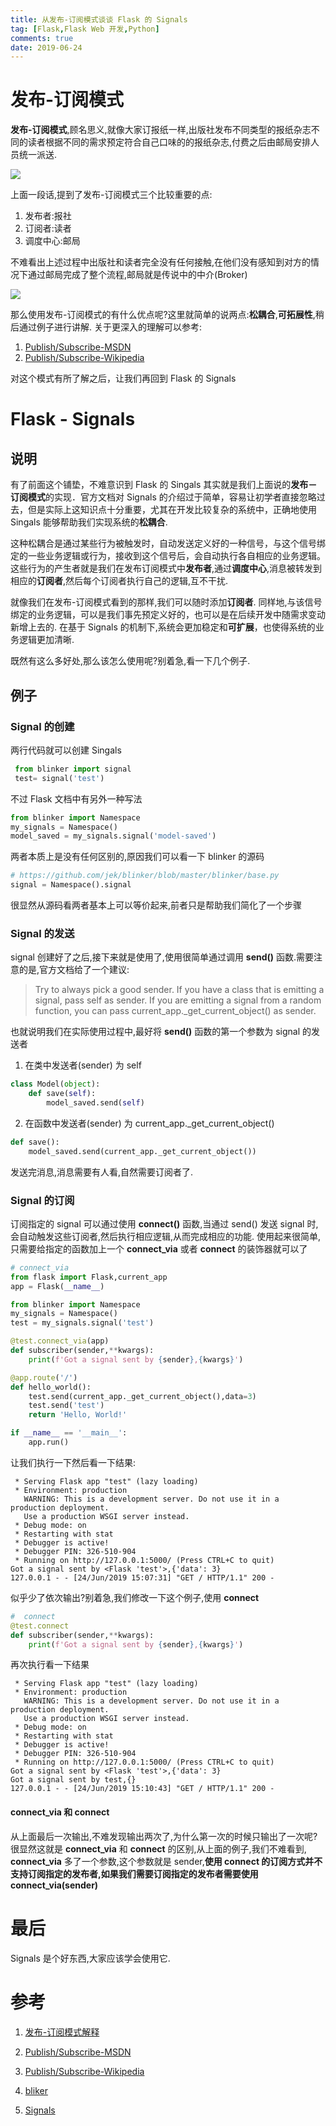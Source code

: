 ```yaml
---
title: 从发布-订阅模式谈谈 Flask 的 Signals
tag: [Flask,Flask Web 开发,Python]
comments: true
date: 2019-06-24
---
```


# 发布-订阅模式

**发布-订阅模式**,顾名思义,就像大家订报纸一样,出版社发布不同类型的报纸杂志不同的读者根据不同的需求预定符合自己口味的的报纸杂志,付费之后由邮局安排人员统一派送. 

![](http://ww1.sinaimg.cn/large/006wYWbGly1g4cgqcjzuvj30e102c3yp.jpg)

上面一段话,提到了发布-订阅模式三个比较重要的点:

1.  发布者:报社
2.  订阅者:读者
3.  调度中心:邮局

不难看出上述过程中出版社和读者完全没有任何接触,在他们没有感知到对方的情况下通过邮局完成了整个流程,邮局就是传说中的中介(Broker)

![](http://ww1.sinaimg.cn/large/006wYWbGly1g4cgqtera9j30ci07ewer.jpg)

那么使用发布-订阅模式的有什么优点呢?这里就简单的说两点:**松耦合**,**可拓展性**,稍后通过例子进行讲解. 关于更深入的理解可以参考:

1.  [Publish/Subscribe-MSDN](https://docs.microsoft.com/en-us/previous-versions/msp-n-p/ff649664(v=pandp.10))
2.  [Publish/Subscribe-Wikipedia](https://en.wikipedia.org/wiki/Publish%E2%80%93subscribe_pattern#Message_filtering)

对这个模式有所了解之后，让我们再回到 Flask 的 Signals

# Flask - Signals

## 说明

有了前面这个铺垫，不难意识到 Flask 的 Singals 其实就是我们上面说的**发布－订阅模式**的实现．官方文档对 Signals 的介绍过于简单，容易让初学者直接忽略过去，但是实际上这知识点十分重要，尤其在开发比较复杂的系统中，正确地使用 Singals 能够帮助我们实现系统的**松耦合**.

这种松耦合是通过某些行为被触发时，自动发送定义好的一种信号，与这个信号绑定的一些业务逻辑或行为，接收到这个信号后，会自动执行各自相应的业务逻辑。这些行为的产生者就是我们在发布订阅模式中**发布者**,通过**调度中心**,消息被转发到相应的**订阅者**,然后每个订阅者执行自己的逻辑,互不干扰.

就像我们在发布-订阅模式看到的那样,我们可以随时添加**订阅者**. 同样地,与该信号绑定的业务逻辑，可以是我们事先预定义好的，也可以是在后续开发中随需求变动新增上去的. 在基于 Signals 的机制下,系统会更加稳定和**可扩展**，也使得系统的业务逻辑更加清晰.

既然有这么多好处,那么该怎么使用呢?别着急,看一下几个例子.

## 例子

### Signal 的创建

两行代码就可以创建 Singals

```python
 from blinker import signal
 test= signal('test')
```

不过 Flask 文档中有另外一种写法

```python
from blinker import Namespace
my_signals = Namespace()
model_saved = my_signals.signal('model-saved')
```

两者本质上是没有任何区别的,原因我们可以看一下 blinker 的源码

```python
# https://github.com/jek/blinker/blob/master/blinker/base.py
signal = Namespace().signal
```

很显然从源码看两者基本上可以等价起来,前者只是帮助我们简化了一个步骤

### Signal 的发送

signal 创建好了之后,接下来就是使用了,使用很简单通过调用 **send()** 函数.需要注意的是,官方文档给了一个建议:

>Try to always pick a good sender. If you have a class that is emitting a signal, pass self as sender. If you are emitting a signal from a random function, you can pass current_app._get_current_object() as sender.

也就说明我们在实际使用过程中,最好将 **send()** 函数的第一个参数为 signal 的发送者

1. 在类中发送者(sender) 为 self

```python
class Model(object):
    def save(self):
        model_saved.send(self)
```

2. 在函数中发送者(sender) 为 current_app._get_current_object()

```python
def save():
    model_saved.send(current_app._get_current_object())
```

发送完消息,消息需要有人看,自然需要订阅者了.

### Signal 的订阅

订阅指定的 signal 可以通过使用 **connect()** 函数,当通过 send() 发送 signal 时,会自动触发这些订阅者,然后执行相应逻辑,从而完成相应的功能. 使用起来很简单,只需要给指定的函数加上一个 **connect_via** 或者 **connect** 的装饰器就可以了 

```python
# connect_via
from flask import Flask,current_app
app = Flask(__name__)

from blinker import Namespace
my_signals = Namespace()
test = my_signals.signal('test')

@test.connect_via(app)
def subscriber(sender,**kwargs):
    print(f'Got a signal sent by {sender},{kwargs}')

@app.route('/')
def hello_world():
    test.send(current_app._get_current_object(),data=3)
    test.send('test')
    return 'Hello, World!'

if __name__ == '__main__':
    app.run()
```

让我们执行一下然后看一下结果:

```
 * Serving Flask app "test" (lazy loading)
 * Environment: production
   WARNING: This is a development server. Do not use it in a production deployment.
   Use a production WSGI server instead.
 * Debug mode: on
 * Restarting with stat
 * Debugger is active!
 * Debugger PIN: 326-510-904
 * Running on http://127.0.0.1:5000/ (Press CTRL+C to quit)
Got a signal sent by <Flask 'test'>,{'data': 3}
127.0.0.1 - - [24/Jun/2019 15:07:31] "GET / HTTP/1.1" 200 -
```

似乎少了依次输出?别着急,我们修改一下这个例子,使用 **connect**

```python
#  connect
@test.connect
def subscriber(sender,**kwargs):
    print(f'Got a signal sent by {sender},{kwargs}')
```

再次执行看一下结果

```
 * Serving Flask app "test" (lazy loading)
 * Environment: production
   WARNING: This is a development server. Do not use it in a production deployment.
   Use a production WSGI server instead.
 * Debug mode: on
 * Restarting with stat
 * Debugger is active!
 * Debugger PIN: 326-510-904
 * Running on http://127.0.0.1:5000/ (Press CTRL+C to quit)
Got a signal sent by <Flask 'test'>,{'data': 3}
Got a signal sent by test,{}
127.0.0.1 - - [24/Jun/2019 15:10:43] "GET / HTTP/1.1" 200 -
```



#### connect_via 和 connect 

从上面最后一次输出,不难发现输出两次了,为什么第一次的时候只输出了一次呢? 很显然这就是  **connect_via** 和 **connect**  的区别,从上面的例子,我们不难看到, **connect_via** 多了一个参数,这个参数就是 sender,**使用 connect 的订阅方式并不支持订阅指定的发布者,如果我们需要订阅指定的发布者需要使用 connect_via(sender)**

# 最后

Signals 是个好东西,大家应该学会使用它.

# 参考

1.  [发布-订阅模式解释](https://blog.csdn.net/coderyjz/article/details/79422267)

2.  [Publish/Subscribe-MSDN](https://docs.microsoft.com/en-us/previous-versions/msp-n-p/ff649664(v=pandp.10))

3.  [Publish/Subscribe-Wikipedia](https://en.wikipedia.org/wiki/Publish%E2%80%93subscribe_pattern#Message_filtering)

4.  [bliker](https://github.com/jek/blinker/blob/master/blinker/base.py#L460)

5.  [Signals](http://flask.pocoo.org/docs/0.12/signals/)